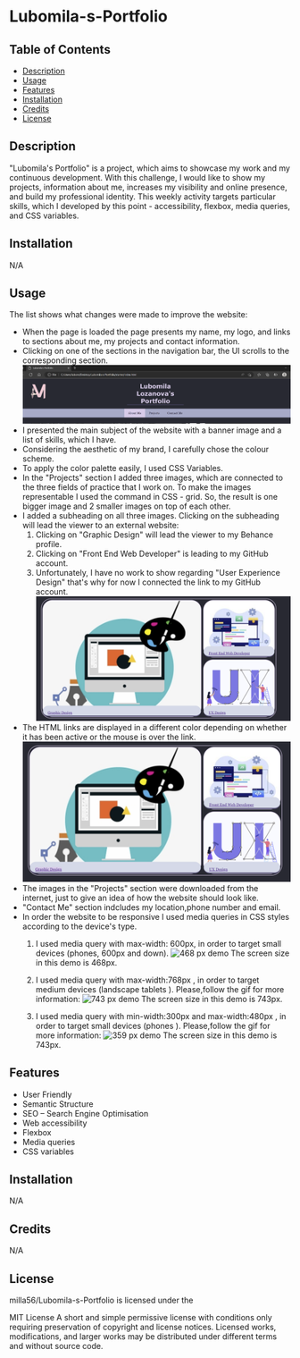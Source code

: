 # Lubomila-s-Portfolio

## Table of Contents 

- [Description](#description)
- [Usage](#usage)
- [Features](#features)
- [Installation](#installation)
- [Credits](#credits)
- [License](#license)


## Description

"Lubomila's Portfolio" is a project, which aims to showcase my work and my continuous development. With this challenge, I would like to show my projects, information about me, increases my visibility and online presence, and build my professional identity. This weekly activity targets particular skills, which I developed by this point - accessibility, flexbox, media queries, and CSS variables.

## Installation

N/A

## Usage

The list shows what changes were made to improve the website:

- When the page is loaded the page presents my name, my logo, and links to sections about me, my projects and contact information.
- Clicking on one of the sections in the navigation bar, the UI scrolls to the corresponding section. 
![Navigationbar](./screenshots/image1.png)
- I presented the main subject of the website with a banner image and a list of skills, which I have.
- Considering the aesthetic of my brand, I carefully chose the colour scheme.
- To apply the color palette easily, I used CSS Variables.
- In the "Projects" section I added three images, which are connected to the three fields of practice that I work on. To make the images representable I used the command in CSS - grid. So, the result is one bigger image and 2 smaller images on top of each other. 
- I added a subheading on all three images. Clicking on the subheading will lead the viewer to an external website:
   1. Clicking on "Graphic Design" will lead the viewer to my Behance profile. 
   2. Clicking on "Front End Web Developer" is leading to my GitHub account.
   3. Unfortunately, I have no work to show regarding "User Experience Design" that's why for now I connected the link to my GitHub account.
![External link](./screenshots/image2.png)
- The HTML links are displayed in a different color depending on whether it has been active or the mouse is over the link.
![External link](./screenshots/image3.png)
- The images in the "Projects" section were downloaded from the internet, just to give an idea of how the website should look like. 
- "Contact Me" section indcludes my location,phone number and email. 
- In order the website to be responsive I used media queries in CSS styles according to the device's type.
   1.  I used media query with max-width: 600px, in order to target small devices (phones, 600px and down).
   ![468 px demo](./screenshots/468px.gif)
   The screen size in this demo is 468px.

   2. I used media query with max-width:768px , in order to target medium devices (landscape tablets ).
   Please,follow the gif for more information:
   ![743 px demo](./screenshots/743px.gif)
   The screen size in this demo is 743px.
   3. I used media query with min-width:300px and max-width:480px , in order to target small devices (phones ).
   Please,follow the gif for more information:
   ![359 px demo](./screenshots/359px.gif)
   The screen size in this demo is 743px.



## Features
- User Friendly
- Semantic Structure
- SEO – Search Engine Optimisation
- Web accessibility 
- Flexbox
- Media queries
- CSS variables


## Installation

N/A

## Credits

N/A


## License

milla56/Lubomila-s-Portfolio is licensed under the

MIT License
A short and simple permissive license with conditions only requiring preservation of copyright and license notices. Licensed works, modifications, and larger works may be distributed under different terms and without source code.